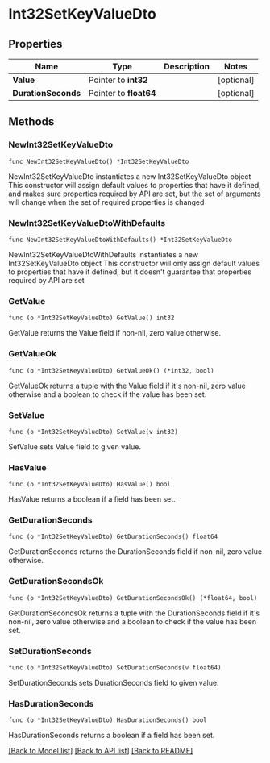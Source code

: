 # Int32SetKeyValueDto

## Properties

Name | Type | Description | Notes
------------ | ------------- | ------------- | -------------
**Value** | Pointer to **int32** |  | [optional] 
**DurationSeconds** | Pointer to **float64** |  | [optional] 

## Methods

### NewInt32SetKeyValueDto

`func NewInt32SetKeyValueDto() *Int32SetKeyValueDto`

NewInt32SetKeyValueDto instantiates a new Int32SetKeyValueDto object
This constructor will assign default values to properties that have it defined,
and makes sure properties required by API are set, but the set of arguments
will change when the set of required properties is changed

### NewInt32SetKeyValueDtoWithDefaults

`func NewInt32SetKeyValueDtoWithDefaults() *Int32SetKeyValueDto`

NewInt32SetKeyValueDtoWithDefaults instantiates a new Int32SetKeyValueDto object
This constructor will only assign default values to properties that have it defined,
but it doesn't guarantee that properties required by API are set

### GetValue

`func (o *Int32SetKeyValueDto) GetValue() int32`

GetValue returns the Value field if non-nil, zero value otherwise.

### GetValueOk

`func (o *Int32SetKeyValueDto) GetValueOk() (*int32, bool)`

GetValueOk returns a tuple with the Value field if it's non-nil, zero value otherwise
and a boolean to check if the value has been set.

### SetValue

`func (o *Int32SetKeyValueDto) SetValue(v int32)`

SetValue sets Value field to given value.

### HasValue

`func (o *Int32SetKeyValueDto) HasValue() bool`

HasValue returns a boolean if a field has been set.

### GetDurationSeconds

`func (o *Int32SetKeyValueDto) GetDurationSeconds() float64`

GetDurationSeconds returns the DurationSeconds field if non-nil, zero value otherwise.

### GetDurationSecondsOk

`func (o *Int32SetKeyValueDto) GetDurationSecondsOk() (*float64, bool)`

GetDurationSecondsOk returns a tuple with the DurationSeconds field if it's non-nil, zero value otherwise
and a boolean to check if the value has been set.

### SetDurationSeconds

`func (o *Int32SetKeyValueDto) SetDurationSeconds(v float64)`

SetDurationSeconds sets DurationSeconds field to given value.

### HasDurationSeconds

`func (o *Int32SetKeyValueDto) HasDurationSeconds() bool`

HasDurationSeconds returns a boolean if a field has been set.


[[Back to Model list]](../README.md#documentation-for-models) [[Back to API list]](../README.md#documentation-for-api-endpoints) [[Back to README]](../README.md)


